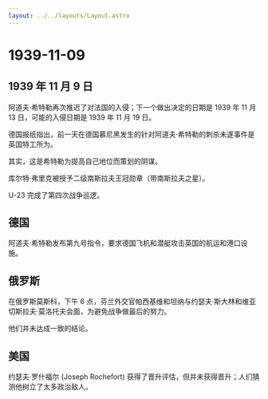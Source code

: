 ```yaml
---
layout: ../../layouts/Layout.astro
---
```


# 1939-11-09

## 1939 年 11 月 9 日

阿道夫·希特勒再次推迟了对法国的入侵；下一个做出决定的日期是 1939 年 11
月 13 日，可能的入侵日期是 1939 年 11 月 19 日。

德国报纸指出，前一天在德国慕尼黑发生的针对阿道夫·希特勒的刺杀未遂事件是英国特工所为。

其实，这是希特勒为提高自己地位而策划的阴谋。

库尔特·弗里克被授予二级南斯拉夫王冠勋章（带南斯拉夫之星）。

U-23 完成了第四次战争巡逻。

## 德国

阿道夫·希特勒发布第九号指令，要求德国飞机和潜艇攻击英国的航运和港口设施。

## 俄罗斯

在俄罗斯莫斯科，下午 6
点，芬兰外交官帕西基维和坦纳与约瑟夫·斯大林和维亚切斯拉夫·莫洛托夫会面，为避免战争做最后的努力。

他们并未达成一致的结论。

## 美国

约瑟夫·罗什福尔 (Joseph Rochefort)
获得了晋升评估，但并未获得晋升；人们猜测他树立了太多政治敌人。